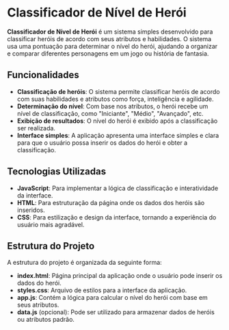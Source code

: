 # Classificador de Nível de Herói

**Classificador de Nível de Herói** é um sistema simples desenvolvido para classificar heróis de acordo com seus atributos e habilidades. O sistema usa uma pontuação para determinar o nível do herói, ajudando a organizar e comparar diferentes personagens em um jogo ou história de fantasia.

## Funcionalidades

- **Classificação de heróis**: O sistema permite classificar heróis de acordo com suas habilidades e atributos como força, inteligência e agilidade.
- **Determinação do nível**: Com base nos atributos, o herói recebe um nível de classificação, como "Iniciante", "Médio", "Avançado", etc.
- **Exibição de resultados**: O nível do herói é exibido após a classificação ser realizada.
- **Interface simples**: A aplicação apresenta uma interface simples e clara para que o usuário possa inserir os dados do herói e obter a classificação.

## Tecnologias Utilizadas

- **JavaScript**: Para implementar a lógica de classificação e interatividade da interface.
- **HTML**: Para estruturação da página onde os dados dos heróis são inseridos.
- **CSS**: Para estilização e design da interface, tornando a experiência do usuário mais agradável.

## Estrutura do Projeto

A estrutura do projeto é organizada da seguinte forma:

- **index.html**: Página principal da aplicação onde o usuário pode inserir os dados do herói.
- **styles.css**: Arquivo de estilos para a interface da aplicação.
- **app.js**: Contém a lógica para calcular o nível do herói com base em seus atributos.
- **data.js** (opcional): Pode ser utilizado para armazenar dados de heróis ou atributos padrão.
